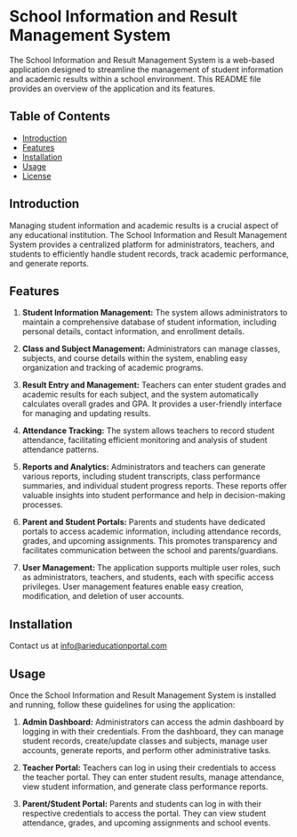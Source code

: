 # School Information and Result Management System

The School Information and Result Management System is a web-based application designed to streamline the management of student information and academic results within a school environment. This README file provides an overview of the application and its features.

## Table of Contents
- [Introduction](#introduction)
- [Features](#features)
- [Installation](#installation)
- [Usage](#usage)
- [License](./license)

## Introduction
Managing student information and academic results is a crucial aspect of any educational institution. The School Information and Result Management System provides a centralized platform for administrators, teachers, and students to efficiently handle student records, track academic performance, and generate reports.

## Features
1. **Student Information Management:** The system allows administrators to maintain a comprehensive database of student information, including personal details, contact information, and enrollment details.

2. **Class and Subject Management:** Administrators can manage classes, subjects, and course details within the system, enabling easy organization and tracking of academic programs.

3. **Result Entry and Management:** Teachers can enter student grades and academic results for each subject, and the system automatically calculates overall grades and GPA. It provides a user-friendly interface for managing and updating results.

4. **Attendance Tracking:** The system allows teachers to record student attendance, facilitating efficient monitoring and analysis of student attendance patterns.

5. **Reports and Analytics:** Administrators and teachers can generate various reports, including student transcripts, class performance summaries, and individual student progress reports. These reports offer valuable insights into student performance and help in decision-making processes.

6. **Parent and Student Portals:** Parents and students have dedicated portals to access academic information, including attendance records, grades, and upcoming assignments. This promotes transparency and facilitates communication between the school and parents/guardians.

7. **User Management:** The application supports multiple user roles, such as administrators, teachers, and students, each with specific access privileges. User management features enable easy creation, modification, and deletion of user accounts.

## Installation
 
 Contact us at [info@arieducationportal.com](mailto:info@arieducationportal.com)

## Usage

Once the School Information and Result Management System is installed and running, follow these guidelines for using the application:

1. **Admin Dashboard:** Administrators can access the admin dashboard by logging in with their credentials. From the dashboard, they can manage student records, create/update classes and subjects, manage user accounts, generate reports, and perform other administrative tasks.

2. **Teacher Portal:** Teachers can log in using their credentials to access the teacher portal. They can enter student results, manage attendance, view student information, and generate class performance reports.

3. **Parent/Student Portal:** Parents and students can log in with their respective credentials to access the portal. They can view student attendance, grades, and upcoming assignments and school events.